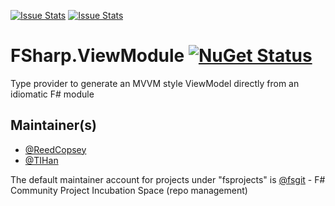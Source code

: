 [![Issue Stats](http://issuestats.com/github/fsprojects/FSharp.ViewModule/badge/issue)](http://issuestats.com/github/fsprojects/FSharp.ViewModule)
[![Issue Stats](http://issuestats.com/github/fsprojects/FSharp.ViewModule/badge/pr)](http://issuestats.com/github/fsprojects/FSharp.ViewModule)

FSharp.ViewModule [![NuGet Status](http://img.shields.io/nuget/v/FSharp.ViewModule.Core.svg?style=flat)](https://www.nuget.org/packages/FSharp.ViewModule.Core/)
=================

Type provider to generate an MVVM style ViewModel directly from an idiomatic F# module

## Maintainer(s)

- [@ReedCopsey](https://github.com/ReedCopsey)
- [@TIHan](https://github.com/TIHan)

The default maintainer account for projects under "fsprojects" is [@fsgit](https://github.com/fsgit) - F# Community Project Incubation Space (repo management)
